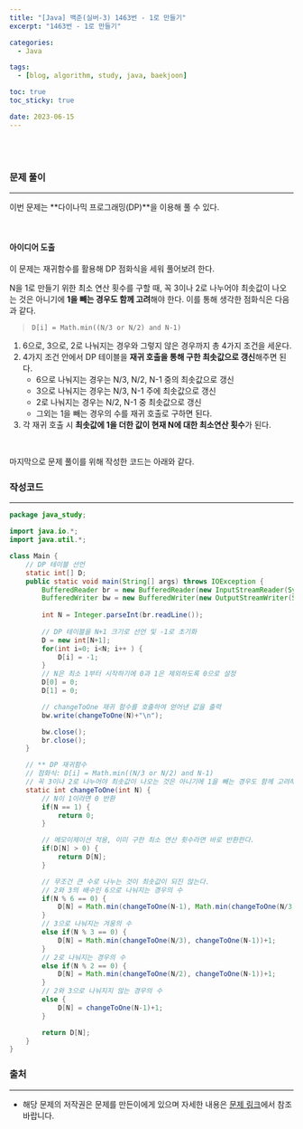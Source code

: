 ```yaml
---
title: "[Java] 백준(실버-3) 1463번 - 1로 만들기"
excerpt: "1463번 - 1로 만들기"

categories:
  - Java

tags:
  - [blog, algorithm, study, java, baekjoon]

toc: true
toc_sticky: true

date: 2023-06-15
---
```


<br><br>

### 문제 풀이

---

이번 문제는 **다이나믹 프로그래밍(DP)**을 이용해 풀 수 있다.

<br>

#### 아이디어 도출

이 문제는 재귀함수를 활용해 DP 점화식을 세워 풀어보려 한다.

N을 1로 만들기 위한 최소 연산 횟수를 구할 때, 꼭 3이나 2로 나누어야 최솟값이 나오는 것은 아니기에 **1을 빼는 경우도 함께 고려**해야 한다.
이를 통해 생각한 점화식은 다음과 같다.

> `D[i] = Math.min((N/3 or N/2) and N-1)`

1. 6으로, 3으로, 2로 나눠지는 경우와 그렇지 않은 경우까지 총 4가지 조건을 세운다.
2. 4가지 조건 안에서 DP 테이블을 **재귀 호출을 통해 구한 최솟값으로 갱신**해주면 된다.
    - 6으로 나눠지는 경우는 N/3, N/2, N-1 중의 최솟값으로 갱신 
    - 3으로 나눠지는 경우는 N/3, N-1 주에 최솟값으로 갱신 
    - 2로 나눠지는 경우는 N/2, N-1 중 최솟값으로 갱신
    - 그외는 1을 빼는 경우의 수를 재귀 호출로 구하면 된다.
3. 각 재귀 호출 시 **최솟값에 1을 더한 값이 현재 N에 대한 최소연산 횟수**가 된다.

<br>

마지막으로 문제 풀이를 위해 작성한 코드는 아래와 같다.

### 작성코드

---

```java
package java_study;

import java.io.*;
import java.util.*;

class Main {
    // DP 테이블 선언
    static int[] D;
    public static void main(String[] args) throws IOException {
        BufferedReader br = new BufferedReader(new InputStreamReader(System.in));
        BufferedWriter bw = new BufferedWriter(new OutputStreamWriter(System.out));
        
        int N = Integer.parseInt(br.readLine());
        
        // DP 테이블을 N+1 크기로 선언 및 -1로 초기화
        D = new int[N+1];
        for(int i=0; i<N; i++ ) {
            D[i] = -1;
        }
        // N은 최소 1부터 시작하기에 0과 1은 제외하도록 0으로 설정
        D[0] = 0;
        D[1] = 0;

        // changeToOne 재귀 함수를 호출하여 얻어낸 값을 출력
        bw.write(changeToOne(N)+"\n");

        bw.close();
        br.close();
    }

    // ** DP 재귀함수
    // 점화식: D[i] = Math.min((N/3 or N/2) and N-1)
    // 꼭 3이나 2로 나누어야 최솟값이 나오는 것은 아니기에 1을 빼는 경우도 함께 고려해야 한다.
    static int changeToOne(int N) {
        // N이 1이라면 0 반환 
        if(N == 1) {
            return 0;
        }

        // 메모이제이션 적용, 이미 구한 최소 연산 횟수라면 바로 반환한다.
        if(D[N] > 0) {
            return D[N];
        }

        // 무조건 큰 수로 나누는 것이 최솟값이 되진 않는다.
        // 2와 3의 배수인 6으로 나눠지는 경우의 수
        if(N % 6 == 0) {
            D[N] = Math.min(changeToOne(N-1), Math.min(changeToOne(N/3), changeToOne(N/2)))+1;
        }
        // 3으로 나눠지는 겨웅의 수
        else if(N % 3 == 0) {
            D[N] = Math.min(changeToOne(N/3), changeToOne(N-1))+1;
        }
        // 2로 나눠지는 경우의 수
        else if(N % 2 == 0) {
            D[N] = Math.min(changeToOne(N/2), changeToOne(N-1))+1;
        }
        // 2와 3으로 나눠지지 않는 경우의 수
        else {
            D[N] = changeToOne(N-1)+1;
        }

        return D[N];
    }
}
```

### 출처

---

- 해당 문제의 저작권은 문제를 만든이에게 있으며 자세한 내용은 [문제 링크](https://www.acmicpc.net/problem/1463)에서 참조바랍니다.